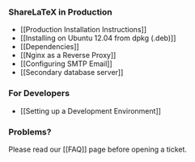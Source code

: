 ### ShareLaTeX in Production

* [[Production Installation Instructions]]
* [[Installing on Ubuntu 12.04 from dpkg (.deb)]]
* [[Dependencies]]
* [[Nginx as a Reverse Proxy]]
* [[Configuring SMTP Email]]
* [[Secondary database server]]

### For Developers

* [[Setting up a Development Environment]]

### Problems?

Please read our [[FAQ]] page before opening a ticket.